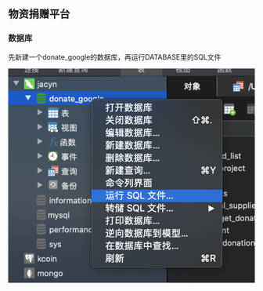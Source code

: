## 物资捐赠平台

### 数据库

先新建一个donate_google的数据库，再运行DATABASE里的SQL文件

![image-20200605120517868](README_pic/sql.png)